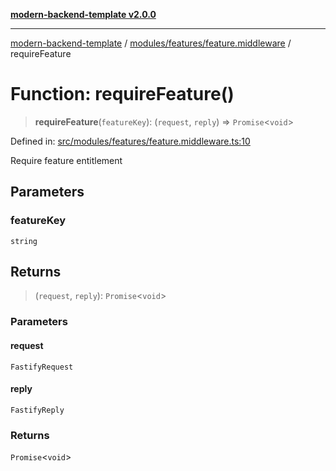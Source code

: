 [**modern-backend-template v2.0.0**](../../../../README.md)

***

[modern-backend-template](../../../../modules.md) / [modules/features/feature.middleware](../README.md) / requireFeature

# Function: requireFeature()

> **requireFeature**(`featureKey`): (`request`, `reply`) => `Promise`\<`void`\>

Defined in: [src/modules/features/feature.middleware.ts:10](https://github.com/maemreyo/saas-4cus-nodejs/blob/1a77de11cd6eaefe66c31c7f5de281673fc25ce5/src/modules/features/feature.middleware.ts#L10)

Require feature entitlement

## Parameters

### featureKey

`string`

## Returns

> (`request`, `reply`): `Promise`\<`void`\>

### Parameters

#### request

`FastifyRequest`

#### reply

`FastifyReply`

### Returns

`Promise`\<`void`\>

